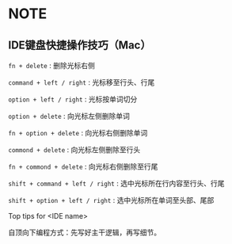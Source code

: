 # NOTE

## IDE键盘快捷操作技巧（Mac）

`fn + delete` : 删除光标右侧

`command + left / right` : 光标移至行头、行尾

`option + left / right` : 光标按单词切分

`option + delete` : 向光标左侧删除单词

`fn + option + delete` : 向光标右侧删除单词

`commond + delete` : 向光标左侧删除至行头

`fn + commond + delete` : 向光标右侧删除至行尾

`shift + command + left / right` : 选中光标所在行内容至行头、行尾

`shift + option + left / right` : 选中光标所在单词至头部、尾部


Top tips for \<IDE name\>

自顶向下编程方式：先写好主干逻辑，再写细节。






